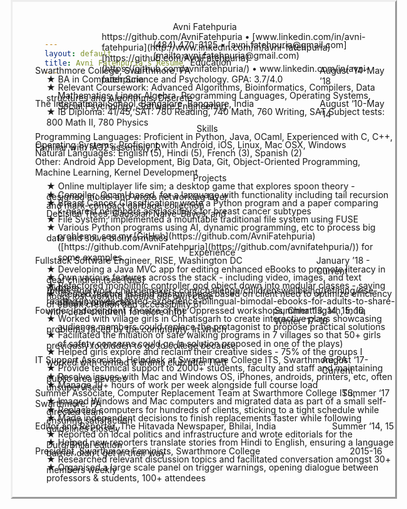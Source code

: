 ```yaml
---
layout: default
title: Avni Fatehpuria's Resume
---
```

<div style="position:absolute;left:50%;margin-left:-306px;top:0px;width:612px;height:792px;border-style:outset;overflow:hidden">

<div style="position:absolute;left:256.37px;top:31.20px" class="cls_002"><span class="cls_002">Avni Fatehpuria</span></div>

<div style="position:absolute;left:142.58px;top:47.40px" class="cls_003"><span class="cls_003">https://github.com/AvniFatehpuria •</span> [www.linkedin.com/in/avni-fatehpuria](http://www.linkedin.com/in/avni-fatehpuria)[https://github.com/AvniFatehpuria](https://github.com/avnifatehpuria/) • www.linkedin.com/in/avni-fatehpuria</div>

<div style="position:absolute;left:224.45px;top:60.24px" class="cls_003"><span class="cls_003">(484) 470-3125 •</span> [avni.fatehpuria@gmail.com](mailto:avni.fatehpuria@gmail.com)</div>

<div style="position:absolute;left:284.09px;top:87.98px" class="cls_005"><span class="cls_005">Education</span></div>

<div style="position:absolute;left:36.00px;top:101.18px" class="cls_005"><span class="cls_005">Swarthmore College,</span> <span class="cls_006">Swarthmore, PA</span></div>

<div style="position:absolute;left:491.26px;top:101.18px" class="cls_007"><span class="cls_007">August ’14-May ’18</span></div>

<div style="position:absolute;left:54.00px;top:114.50px" class="cls_008"><span class="cls_008">★</span> <span class="cls_009"></span><span class="cls_006">BA in Computer Science and Psychology. GPA: 3.7/4.0</span></div>

<div style="position:absolute;left:54.00px;top:127.70px" class="cls_008"><span class="cls_008">★</span> <span class="cls_009"></span><span class="cls_006">Relevant Coursework: Advanced Algorithms, Bioinformatics, Compilers, Data structures and Algorithms, Discrete</span></div>

<div style="position:absolute;left:72.02px;top:140.90px" class="cls_006"><span class="cls_006">Mathematics, Linear Algebra, Programming Languages, Operating Systems, Social Psychology, Software Engineering</span></div>

<div style="position:absolute;left:36.00px;top:154.10px" class="cls_005"><span class="cls_005">The International School, Bangalore,</span> <span class="cls_006">Bangalore, India</span></div>

<div style="position:absolute;left:491.26px;top:154.10px" class="cls_007"><span class="cls_007">August ‘10-May ‘14</span></div>

<div style="position:absolute;left:54.00px;top:167.30px" class="cls_008"><span class="cls_008">★</span> <span class="cls_009"></span><span class="cls_006">IB Diploma: 41/45, SAT: 780 Reading, 740 Math, 760 Writing, SAT Subject tests: 800 Math II, 780 Physics</span></div>

<div style="position:absolute;left:294.29px;top:193.82px" class="cls_005"><span class="cls_005">Skills</span></div>

<div style="position:absolute;left:36.00px;top:207.02px" class="cls_005"><span class="cls_005">Programming Languages:</span> <span class="cls_006">Proficient in Python, Java, OCaml, Experienced with C, C++, Familiar with IA32 assembly, R</span></div>

<div style="position:absolute;left:36.00px;top:220.22px" class="cls_005"><span class="cls_005">Operating Systems:</span> <span class="cls_006">Proficient with Android, iOS,</span> <span class="cls_005"></span><span class="cls_006">Linux, Mac OSX, Windows</span></div>

<div style="position:absolute;left:36.00px;top:233.42px" class="cls_005"><span class="cls_005">Natural Languages:</span> <span class="cls_006">English (5), Hindi (5), French (3), Spanish (2)</span></div>

<div style="position:absolute;left:36.00px;top:246.77px" class="cls_005"><span class="cls_005">Other:</span> <span class="cls_006">Android App Development, Big Data, Git, Object-Oriented Programming, Machine Learning, Kernel Development</span></div>

<div style="position:absolute;left:288.53px;top:273.17px" class="cls_005"><span class="cls_005">Projects</span></div>

<div style="position:absolute;left:54.00px;top:286.37px" class="cls_008"><span class="cls_008">★</span> <span class="cls_009"></span><span class="cls_005">Online multiplayer life sim;</span> <span class="cls_006">a desktop game that explores spoon theory - designed model and wrote networking layer</span></div>

<div style="position:absolute;left:54.00px;top:299.57px" class="cls_008"><span class="cls_008">★</span> <span class="cls_009"></span><span class="cls_005">Compiler;</span> <span class="cls_006">Ocaml based, for a language with functionality including tail recursion and mark-compact garbage collection</span></div>

<div style="position:absolute;left:54.00px;top:312.89px" class="cls_008"><span class="cls_008">★</span> <span class="cls_009"></span><span class="cls_005">Breast Cancer Classification;</span> <span class="cls_006">wrote a Python program and a paper comparing Decision Trees, Gaussian Naive-Bayes, and</span></div>

<div style="position:absolute;left:72.02px;top:326.09px" class="cls_006"><span class="cls_006">k-nearest neighbors as classifiers for breast cancer subtypes</span></div>

<div style="position:absolute;left:54.00px;top:339.29px" class="cls_008"><span class="cls_008">★</span> <span class="cls_009"></span><span class="cls_005">File System;</span> <span class="cls_006">implemented a mountable traditional file system using FUSE</span></div>

<div style="position:absolute;left:54.00px;top:352.49px" class="cls_008"><span class="cls_008">★</span> <span class="cls_009"></span><span class="cls_005">Various Python programs using AI, dynamic programming, etc to process big data and solve bioinformatics</span></div>

<div style="position:absolute;left:72.02px;top:365.69px" class="cls_005"><span class="cls_005">problems;</span> <span class="cls_006">see my</span> [GitHub](https://github.com/AvniFatehpuria) <span class="cls_006">([https://github.com/AvniFatehpuria](https://github.com/avnifatehpuria/)) for some examples.</span></div>

<div style="position:absolute;left:282.17px;top:392.21px" class="cls_005"><span class="cls_005">Experience</span></div>

<div style="position:absolute;left:36.00px;top:405.41px" class="cls_005"><span class="cls_005">Fullstack Software Engineer,</span> <span class="cls_011">RISE,</span> <span class="cls_006">Washington DC</span></div>

<div style="position:absolute;left:485.74px;top:405.41px" class="cls_007"><span class="cls_007">January ’18 - Current</span></div>

<div style="position:absolute;left:54.00px;top:418.63px" class="cls_008"><span class="cls_008">★</span> <span class="cls_009"></span><span class="cls_006">Developing a Java MVC app for editing enhanced eBooks to promote literacy in deaf children (see</span> [this](https://network.changemakers.com/challenge/childrenswellbeing/refining/rise-reading-involves-shared-experience-bilingual-bimodal-ebooks-for-adults-to-share-with-deaf-children) <span class="cls_006">for more info)</span></div>

<div style="position:absolute;left:54.00px;top:431.83px" class="cls_008"><span class="cls_008">★</span> <span class="cls_009"></span><span class="cls_006">Own various features across the stack - including video, images, and text widgets</span></div>

<div style="position:absolute;left:54.00px;top:445.15px" class="cls_008"><span class="cls_008">★</span> <span class="cls_009"></span><span class="cls_006">Refactored monolithic controller god object down into modular classes - saving hours lost working around our own code</span></div>

<div style="position:absolute;left:54.00px;top:458.35px" class="cls_008"><span class="cls_008">★</span> <span class="cls_009"></span><span class="cls_006">Created feature list and design specs based on client need to optimize efficiency of eBook creation and accessibility of</span></div>

<div style="position:absolute;left:72.02px;top:471.55px" class="cls_006"><span class="cls_006">eBooks produced</span></div>

<div style="position:absolute;left:36.00px;top:484.75px" class="cls_005"><span class="cls_005">Founder,</span> <span class="cls_011">Independent Theatre of the Oppressed workshops</span><span class="cls_007">,</span> <span class="cls_006">Chhattisgarh, India</span></div>

<div style="position:absolute;left:418.75px;top:484.75px" class="cls_007"><span class="cls_007">Summer ‘13, 14, 15, 16, Winter ’17-18</span></div>

<div style="position:absolute;left:54.00px;top:497.95px" class="cls_008"><span class="cls_008">★</span> <span class="cls_009"></span><span class="cls_006">Worked with village girls in Chhatisgarh to create interactive plays showcasing problems faced by the community, in which</span></div>

<div style="position:absolute;left:72.02px;top:511.27px" class="cls_006"><span class="cls_006">audience members could replace the protagonist to propose practical solutions</span></div>

<div style="position:absolute;left:54.00px;top:524.47px" class="cls_008"><span class="cls_008">★</span> <span class="cls_009"></span><span class="cls_006">Facilitated the initiation of safe walking programs in 7 villages so that 50+ girls previously forbidden to go to college because</span></div>

<div style="position:absolute;left:72.02px;top:537.67px" class="cls_006"><span class="cls_006">of safety concerns could go (a solution proposed in one of the plays)</span></div>

<div style="position:absolute;left:54.00px;top:550.87px" class="cls_008"><span class="cls_008">★</span> <span class="cls_009"></span><span class="cls_006">Helped girls explore and reclaim their creative sides - 75% of the groups I worked with formed a drama club after I left</span></div>

<div style="position:absolute;left:36.00px;top:564.07px" class="cls_005"><span class="cls_005">IT Support Associate,</span> <span class="cls_011">Helpdesk at Swarthmore College ITS,</span> <span class="cls_006">Swarthmore,PA</span></div>

<div style="position:absolute;left:494.74px;top:564.07px" class="cls_006"><span class="cls_006">A</span><span class="cls_007">ugust ‘17-Current</span></div>

<div style="position:absolute;left:54.00px;top:577.42px" class="cls_008"><span class="cls_008">★</span> <span class="cls_009"></span><span class="cls_006">Provide technical support to 2000+ students, faculty and staff and maintaining public area devices</span></div>

<div style="position:absolute;left:54.00px;top:590.62px" class="cls_008"><span class="cls_008">★</span> <span class="cls_009"></span><span class="cls_006">Resolve issues with Mac and Windows OS, iPhones, androids, printers, etc, often unsupervised</span></div>

<div style="position:absolute;left:54.00px;top:603.82px" class="cls_008"><span class="cls_008">★</span> <span class="cls_009"></span><span class="cls_006">Manage 10+ hours of work per week alongside full course load</span></div>

<div style="position:absolute;left:36.00px;top:617.02px" class="cls_005"><span class="cls_005">Summer Associate,</span> <span class="cls_011">Computer Replacement Team at Swarthmore College ITS</span><span class="cls_006">, Swarthmore, PA</span></div>

<div style="position:absolute;left:526.66px;top:617.02px" class="cls_007"><span class="cls_007">Summer ‘17</span></div>

<div style="position:absolute;left:54.00px;top:630.22px" class="cls_008"><span class="cls_008">★</span> <span class="cls_009"></span><span class="cls_006">Imaged Windows and Mac computers and migrated data as part of a small self-directed team</span></div>

<div style="position:absolute;left:54.00px;top:643.54px" class="cls_008"><span class="cls_008">★</span> <span class="cls_009"></span><span class="cls_006">Replaced computers for hundreds of clients, sticking to a tight schedule while ensuring satisfaction</span></div>

<div style="position:absolute;left:54.00px;top:656.74px" class="cls_008"><span class="cls_008">★</span> <span class="cls_009"></span><span class="cls_006">Made independent decisions to finish replacements faster while following guidelines closely</span></div>

<div style="position:absolute;left:36.00px;top:669.94px" class="cls_005"><span class="cls_005">Editor and Reporter,</span> <span class="cls_011">The Hitavada Newspaper,</span> <span class="cls_006">Bhilai, India</span></div>

<div style="position:absolute;left:510.94px;top:669.94px" class="cls_007"><span class="cls_007">Summer ‘14, 15</span></div>

<div style="position:absolute;left:54.00px;top:683.14px" class="cls_008"><span class="cls_008">★</span> <span class="cls_009"></span><span class="cls_006">Reported on local politics and infrastructure and wrote editorials for the Durg/Bhilai edition</span></div>

<div style="position:absolute;left:54.00px;top:696.34px" class="cls_008"><span class="cls_008">★</span> <span class="cls_009"></span><span class="cls_006">Helped new reporters translate stories from Hindi to English, ensuring a language barrier didn’t get in their way</span></div>

<div style="position:absolute;left:36.00px;top:709.66px" class="cls_005"><span class="cls_005">President,</span> <span class="cls_011">Swarthmore Feminists,</span> <span class="cls_005"></span><span class="cls_006">Swarthmore College</span></div>

<div style="position:absolute;left:539.14px;top:709.66px" class="cls_007"><span class="cls_007">2015-16</span></div>

<div style="position:absolute;left:54.00px;top:722.86px" class="cls_008"><span class="cls_008">★</span> <span class="cls_009"></span><span class="cls_006">Researched relevant discussion topics and facilitated conversation amongst 30+ members weekly</span></div>

<div style="position:absolute;left:54.00px;top:736.06px" class="cls_008"><span class="cls_008">★</span> <span class="cls_009"></span><span class="cls_006">Organised a large scale panel on trigger warnings, opening dialogue between professors & students, 100+ attendees</span></div>

</div>
